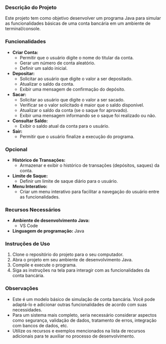 ### Descrição do Projeto

Este projeto tem como objetivo desenvolver um programa Java para simular as funcionalidades básicas de uma conta bancária em um ambiente de terminal/console.

### Funcionalidades

* **Criar Conta:**
    * Permitir que o usuário digite o nome do titular da conta.
    * Gerar um número de conta aleatório.
    * Definir um saldo inicial.
* **Depositar:**
    * Solicitar ao usuário que digite o valor a ser depositado.
    * Atualizar o saldo da conta.
    * Exibir uma mensagem de confirmação do depósito.
* **Sacar:**
    * Solicitar ao usuário que digite o valor a ser sacado.
    * Verificar se o valor solicitado é maior que o saldo disponível.
    * Atualizar o saldo da conta (se o saque for aprovado).
    * Exibir uma mensagem informando se o saque foi realizado ou não.
* **Consultar Saldo:**
    * Exibir o saldo atual da conta para o usuário.
* **Sair:**
    * Permitir que o usuário finalize a execução do programa.

### Opcional

* **Histórico de Transações:**
    * Armazenar e exibir o histórico de transações (depósitos, saques) da conta.
* **Limite de Saque:**
    * Definir um limite de saque diário para o usuário.
* **Menu Interativo:**
    * Criar um menu interativo para facilitar a navegação do usuário entre as funcionalidades.

### Recursos Necessários

* **Ambiente de desenvolvimento Java:**
    * VS Code
* **Linguagem de programação:** Java

### Instruções de Uso

1. Clone o repositório do projeto para o seu computador.
2. Abra o projeto em seu ambiente de desenvolvimento Java.
3. Compile e execute o programa.
4. Siga as instruções na tela para interagir com as funcionalidades da conta bancária.

### Observações

* Este é um modelo básico de simulação de conta bancária. Você pode adaptá-lo e adicionar outras funcionalidades de acordo com suas necessidades.
* Para um sistema mais completo, seria necessário considerar aspectos como segurança, validação de dados, tratamento de erros, integração com bancos de dados, etc.
* Utilize os recursos e exemplos mencionados na lista de recursos adicionais para te auxiliar no processo de desenvolvimento.

